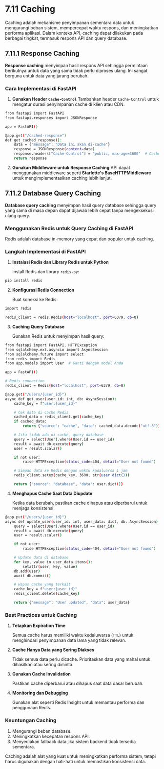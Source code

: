 # 7.11 Caching

Caching adalah mekanisme penyimpanan sementara data untuk mengurangi beban sistem, mempercepat waktu respons, dan meningkatkan performa aplikasi. Dalam konteks API, caching dapat dilakukan pada berbagai tingkat, termasuk respons API dan query database.

## 7.11.1 Response Caching

**Response caching** menyimpan hasil respons API sehingga permintaan berikutnya untuk data yang sama tidak perlu diproses ulang. Ini sangat berguna untuk data yang jarang berubah.

### **Cara Implementasi di FastAPI**

1. **Gunakan Header `Cache-Control`**
Tambahkan header `Cache-Control` untuk mengatur durasi penyimpanan cache di klien atau CDN.

```bash
from fastapi import FastAPI
from fastapi.responses import JSONResponse

app = FastAPI()

@app.get("/cached-response")
def get_cached_response():
    data = {"message": "Data ini akan di-cache"}
    response = JSONResponse(content=data)
    response.headers["Cache-Control"] = "public, max-age=3600"  # Cache selama 1 jam
    return response
```

2. **Gunakan Middleware untuk Response Caching**
API dapat menggunakan middleware seperti **Starlette's BaseHTTPMiddleware** untuk mengimplementasikan caching lebih lanjut.

## 7.11.2 Database Query Caching

**Database query caching** menyimpan hasil query database sehingga query yang sama di masa depan dapat dijawab lebih cepat tanpa mengeksekusi ulang query.

### **Menggunakan Redis untuk Query Caching di FastAPI**

Redis adalah database in-memory yang cepat dan populer untuk caching.

### **Langkah Implementasi di FastAPI**

1. **Instalasi Redis dan Library Redis untuk Python**
   
   Install Redis dan library `redis-py`:

```bash
pip install redis
```

2. **Konfigurasi Redis Connection**
   
   Buat koneksi ke Redis:

```bash
import redis

redis_client = redis.Redis(host="localhost", port=6379, db=0)
```

3. **Caching Query Database**
   
   Gunakan Redis untuk menyimpan hasil query:

```bash
from fastapi import FastAPI, HTTPException
from sqlalchemy.ext.asyncio import AsyncSession
from sqlalchemy.future import select
from redis import Redis
from app.models import User  # Ganti dengan model Anda

app = FastAPI()

# Redis connection
redis_client = Redis(host="localhost", port=6379, db=0)

@app.get("/users/{user_id}")
async def get_user(user_id: int, db: AsyncSession):
    cache_key = f"user:{user_id}"

    # Cek data di cache Redis
    cached_data = redis_client.get(cache_key)
    if cached_data:
        return {"source": "cache", "data": cached_data.decode("utf-8")}

    # Jika tidak ada di cache, query database
    query = select(User).where(User.id == user_id)
    result = await db.execute(query)
    user = result.scalar()

    if not user:
        raise HTTPException(status_code=404, detail="User not found")

    # Simpan data ke Redis dengan waktu kadaluarsa 1 jam
    redis_client.setex(cache_key, 3600, str(user.dict()))

    return {"source": "database", "data": user.dict()}
```

4. **Menghapus Cache Saat Data Diupdate**
   
   Ketika data berubah, pastikan cache dihapus atau diperbarui untuk menjaga konsistensi:

```bash
@app.put("/users/{user_id}")
async def update_user(user_id: int, user_data: dict, db: AsyncSession):
    query = select(User).where(User.id == user_id)
    result = await db.execute(query)
    user = result.scalar()

    if not user:
        raise HTTPException(status_code=404, detail="User not found")

    # Update data di database
    for key, value in user_data.items():
        setattr(user, key, value)
    db.add(user)
    await db.commit()

    # Hapus cache yang terkait
    cache_key = f"user:{user_id}"
    redis_client.delete(cache_key)

    return {"message": "User updated", "data": user_data}
```

### **Best Practices untuk Caching**

1. **Tetapkan Expiration Time**

   Semua cache harus memiliki waktu kedaluwarsa (`TTL`) untuk menghindari penyimpanan data lama yang tidak relevan.

2. **Cache Hanya Data yang Sering Diakses**

   Tidak semua data perlu dicache. Prioritaskan data yang mahal untuk dihasilkan atau sering diminta.

3. **Gunakan Cache Invalidation**

   Pastikan cache diperbarui atau dihapus saat data dasar berubah.

4. **Monitoring dan Debugging**

   Gunakan alat seperti Redis Insight untuk memantau performa dan penggunaan Redis.


### **Keuntungan Caching**

1. Mengurangi beban database.
2. Meningkatkan kecepatan respons API.
3. Menyediakan fallback data jika sistem backend tidak tersedia sementara.

Caching adalah alat yang kuat untuk meningkatkan performa sistem, tetapi harus digunakan dengan hati-hati untuk memastikan konsistensi data.